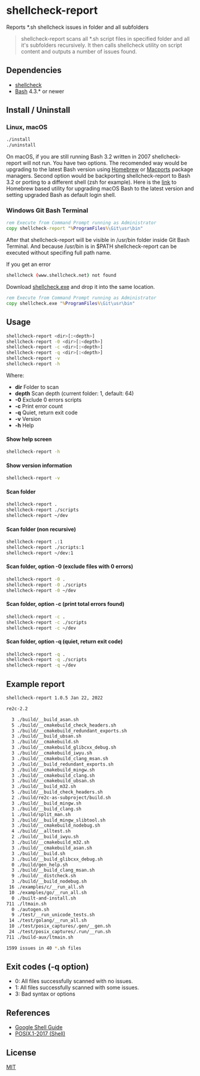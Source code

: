 # shellcheck-report

Reports *.sh shellcheck issues in folder and all subfolders

> shellcheck-report scans all *.sh script files in
> specified folder and all it's subfolders recursively.
> It then calls shellcheck utility on script content and
> outputs a number of issues found.

## Dependencies

- [shellcheck](https://www.shellcheck.net)
- [Bash](https://www.gnu.org/software/bash) 4.3.* or newer

## Install / Uninstall

### Linux, macOS

```sh
./install
./uninstall
```

On macOS, if you are still running Bash 3.2 written in 2007 shellcheck-report will not run. You have two options. The recomended way would be upgrading to the latest Bash version using [Homebrew](https://brew.sh) or [Macports](https://www.macports.org) package managers. Second option would be backporting shellcheck-report to Bash 3.2 or porting to a different shell (zsh for example). Here is the [link](https://github.com/izenkov/free-the-bash) to Homebrew based utility for upgrading macOS Bash to the latest version and setting upgraded Bash as default login shell.

### Windows Git Bash Terminal

```cmd
rem Execute from Command Prompt running as Administrator
copy shellcheck-report "%ProgramFiles%\Git\usr\bin"
```

After that shellcheck-report will be visible in /usr/bin folder inside Git Bash Terminal. And because /usr/bin is in $PATH shellcheck-report can be executed without specifing full path name.

If you get an error

```sh
shellcheck (www.shellcheck.net) not found
```

Download [shellcheck.exe](https://github.com/koalaman/shellcheck/releases/download/stable/shellcheck-stable.zip) and drop it into the same location.

```cmd
rem Execute from Command Prompt running as Administrator
copy shellcheck.exe "%ProgramFiles%\Git\usr\bin"
```

## Usage

```sh
shellcheck-report <dir>[:<depth>]
shellcheck-report -0 <dir>[:<depth>]
shellcheck-report -c <dir>[:<depth>]
shellcheck-report -q <dir>[:<depth>]
shellcheck-report -v
shellcheck-report -h
```

Where:

- **dir**    Folder to scan
- **depth**  Scan depth (current folder: 1, default: 64)
- **-0**     Exclude 0 errors scripts
- **-c**     Print error count
- **-q**     Quiet, return exit code
- **-v**     Version
- **-h**     Help

#### Show help screen

```sh
shellcheck-report -h
```

#### Show version information

```sh
shellcheck-report -v
```

#### Scan folder

```sh
shellcheck-report .
shellcheck-report ./scripts
shellcheck-report ~/dev
```

#### Scan folder (non recursive)

```sh
shellcheck-report .:1
shellcheck-report ./scripts:1
shellcheck-report ~/dev:1
```

#### Scan folder, option -0 (exclude files with 0 errors)

```sh
shellcheck-report -0 .
shellcheck-report -0 ./scripts
shellcheck-report -0 ~/dev
```

#### Scan folder, option -c (print total errors found)

```sh
shellcheck-report -c .
shellcheck-report -c ./scripts
shellcheck-report -c ~/dev
```

#### Scan folder, option -q (quiet, return exit code)

```sh
shellcheck-report -q .
shellcheck-report -q ./scripts
shellcheck-report -q ~/dev
```

## Example report

```sh
shellcheck-report 1.0.5 Jan 22, 2022

re2c-2.2

  3 ./build/__build_asan.sh
  5 ./build/__cmakebuild_check_headers.sh
  3 ./build/__cmakebuild_redundant_exports.sh
  3 ./build/__build_ubsan.sh
  3 ./build/__cmakebuild.sh
  3 ./build/__cmakebuild_glibcxx_debug.sh
  3 ./build/__cmakebuild_iwyu.sh
  3 ./build/__cmakebuild_clang_msan.sh
  3 ./build/__build_redundant_exports.sh
  3 ./build/__cmakebuild_mingw.sh
  3 ./build/__cmakebuild_clang.sh
  3 ./build/__cmakebuild_ubsan.sh
  3 ./build/__build_m32.sh
  5 ./build/__build_check_headers.sh
  2 ./build/re2c-as-subproject/build.sh
  3 ./build/__build_mingw.sh
  3 ./build/__build_clang.sh
  1 ./build/split_man.sh
  3 ./build/__build_mingw_slibtool.sh
  3 ./build/__cmakebuild_nodebug.sh
  4 ./build/__alltest.sh
  2 ./build/__build_iwyu.sh
  3 ./build/__cmakebuild_m32.sh
  3 ./build/__cmakebuild_asan.sh
  3 ./build/__build.sh
  3 ./build/__build_glibcxx_debug.sh
  0 ./build/gen_help.sh
  3 ./build/__build_clang_msan.sh
  9 ./build/__distcheck.sh
  3 ./build/__build_nodebug.sh
 16 ./examples/c/__run_all.sh
 10 ./examples/go/__run_all.sh
  0 ./built-and-install.sh
711 ./ltmain.sh
  0 ./autogen.sh
  9 ./test/__run_unicode_tests.sh
 14 ./test/golang/__run_all.sh
 10 ./test/posix_captures/.gen/__gen.sh
 24 ./test/posix_captures/.run/__run.sh
711 ./build-aux/ltmain.sh

1599 issues in 40 *.sh files
```

## Exit codes (-q option)

- 0: All files successfully scanned with no issues.
- 1: All files successfully scanned with some issues.
- 3: Bad syntax or options

## References

- [Google Shell Guide](https://google.github.io/styleguide/shellguide.html)
- [POSIX.1-2017 (Shell)](https://pubs.opengroup.org/onlinepubs/9699919799/utilities/V3_chap02.html)

## License

[MIT](LICENSE)
